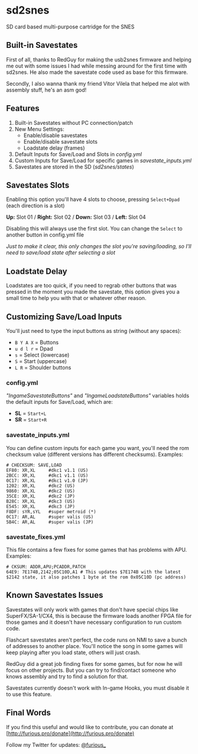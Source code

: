 sd2snes
=======

SD card based multi-purpose cartridge for the SNES

Built-in Savestates
---
First of all, thanks to RedGuy for making the usb2snes firmware and helping me out with some issues I had while messing around for the first time with sd2snes. He also made the savestate code used as base for this firmware.

Secondly, I also wanna thank my friend Vitor Vilela that helped me alot with assembly stuff, he's an asm god!

Features
---
1. Built-in Savestates without PC connection/patch
2. New Menu Settings:
	- Enable/disable savestates
	- Enable/disable savestate slots
	- Loadstate delay (frames)
3. Default Inputs for Save/Load and Slots in *config.yml*
4. Custom Inputs for Save/Load for specific games in *savestate_inputs.yml*
5. Savestates are stored in the SD (*sd2snes/states*)

Savestates Slots
---
Enabling this option you'll have 4 slots to choose, pressing `Select+Dpad` (each direction is a slot)

**Up:** Slot 01 / **Right:** Slot 02 / **Down:** Slot 03 / **Left:** Slot 04

Disabling this will always use the first slot. You can change the `Select` to another button in config.yml file

*Just to make it clear, this only changes the slot you're saving/loading, so I'll need to save/load state after selecting a slot*

Loadstate Delay
--
Loadstates are too quick, if you need to regrab other buttons that was pressed in the moment you made the savestate, this option gives you a small time to help you with that or whatever other reason.

Customizing Save/Load Inputs
--
You'll just need to type the input buttons as string (without any spaces):

- `B Y A X` = Buttons
- `u d l r` = Dpad
- `s` = Select (lowercase)
- `S` = Start (uppercase)
- `L R` = Shoulder buttons

### config.yml 
*"IngameSavestateButtons"* and *"IngameLoadstateButtons"* variables holds the default inputs for Save/Load, which are:

- **SL** = `Start+L`
- **SR** = `Start+R`

### savestate_inputs.yml
You can define custom inputs for each game you want, you'll need the rom checksum value (different versions has different checksums). Examples:

```
# CHECKSUM: SAVE,LOAD
EF80: XR,XL     #dkc1 v1.1 (US)
2BCC: XR,XL     #dkc1 v1.1 (US)
0C17: XR,XL     #dkc1 v1.0 (JP)
1202: XR,XL     #dkc2 (US)
9860: XR,XL     #dkc2 (US)
35CE: XR,XL     #dkc2 (JP)
B28C: XR,XL     #dkc3 (US)
E545: XR,XL     #dkc3 (JP)
F8DF: sYR,sYL   #super metroid (*)
0C17: AR,AL     #super valis (US)
5B4C: AR,AL     #super valis (JP)
```

### savestate_fixes.yml
This file contains a few fixes for some games that has problems with APU. Examples:

```
# CKSUM: ADDR,APU;PCADDR,PATCH
64E9: 7E174B,2142;05C10D,A1 # This updates $7E174B with the latest $2142 state, it also patches 1 byte at the rom 0x05C10D (pc address)
```

Known Savestates Issues
---
Savestates will only work with games that don't have special chips like SuperFX/SA-1/CX4, this is because the firmware loads another FPGA file for those games and it doesn't have necessary configuration to run custom code.

Flashcart savestates aren't perfect, the code runs on NMI to save a bunch of addresses to another place. You'll notice the song in some games will keep playing after you load state, others will just crash.

RedGuy did a great job finding fixes for some games, but for now he will focus on other projects. But you can try to find/contact someone who knows assembly and try to find a solution for that.

Savestates currently doesn't work with In-game Hooks, you must disable it to use this feature.

Final Words
---
If you find this useful and would like to contribute, you can donate at [http://furious.pro/donate](http://furious.pro/donate)

Follow my Twitter for updates: [@furious_](http://twitter.com/furious_)